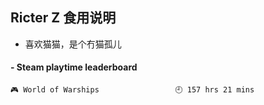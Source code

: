 ## Ricter Z 食用说明
- 喜欢猫猫，是个冇猫孤儿

<!-- steam-box start -->
#### - Steam playtime leaderboard
```text
🎮 World of Warships                 🕘 157 hrs 21 mins
```
<!-- Powered by https://github.com/YouEclipse/steam-box . -->
<!-- steam-box end -->
